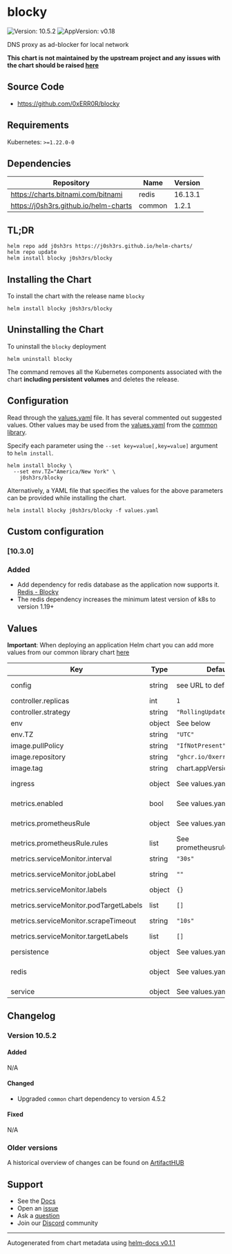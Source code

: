 # blocky

![Version: 10.5.2](https://img.shields.io/badge/Version-10.5.2-informational?style=flat-square) ![AppVersion: v0.18](https://img.shields.io/badge/AppVersion-v0.18-informational?style=flat-square)

DNS proxy as ad-blocker for local network

**This chart is not maintained by the upstream project and any issues with the chart should be raised [here](https://github.com/j0sh3rs/charts/issues/new/choose)**

## Source Code

* <https://github.com/0xERR0R/blocky>

## Requirements

Kubernetes: `>=1.22.0-0`

## Dependencies

| Repository | Name | Version |
|------------|------|---------|
| https://charts.bitnami.com/bitnami | redis | 16.13.1 |
| https://j0sh3rs.github.io/helm-charts | common | 1.2.1 |

## TL;DR

```console
helm repo add j0sh3rs https://j0sh3rs.github.io/helm-charts/
helm repo update
helm install blocky j0sh3rs/blocky
```

## Installing the Chart

To install the chart with the release name `blocky`

```console
helm install blocky j0sh3rs/blocky
```

## Uninstalling the Chart

To uninstall the `blocky` deployment

```console
helm uninstall blocky
```

The command removes all the Kubernetes components associated with the chart **including persistent volumes** and deletes the release.

## Configuration

Read through the [values.yaml](./values.yaml) file. It has several commented out suggested values.
Other values may be used from the [values.yaml](https://github.com/j0sh3rs/helm-charts/tree/main/charts/library/common/values.yaml) from the [common library](https://github.com/j0sh3rs/helm-charts/tree/main/charts/library/common).

Specify each parameter using the `--set key=value[,key=value]` argument to `helm install`.

```console
helm install blocky \
  --set env.TZ="America/New York" \
    j0sh3rs/blocky
```

Alternatively, a YAML file that specifies the values for the above parameters can be provided while installing the chart.

```console
helm install blocky j0sh3rs/blocky -f values.yaml
```

## Custom configuration

### [10.3.0]

### Added

- Add dependency for redis database as the application now supports it. [Redis - Blocky](https://0xerr0r.github.io/blocky/configuration/#redis)
- The redis dependency increases the minimum latest version of k8s to version 1.19+

## Values

**Important**: When deploying an application Helm chart you can add more values from our common library chart [here](https://github.com/j0sh3rs/helm-charts/tree/main/charts/library/common)

| Key | Type | Default | Description |
|-----|------|---------|-------------|
| config | string | see URL to default config | Full list of options https://github.com/0xERR0R/blocky/blob/v0.20/docs/config.yml |
| controller.replicas | int | `1` | (int) Number of pods to load balance between |
| controller.strategy | string | `"RollingUpdate"` | Set the controller upgrade strategy |
| env | object | See below | environment variables. See [image docs](https://0xerr0r.github.io/blocky/installation/#run-with-docker) for more details. |
| env.TZ | string | `"UTC"` | Set the container timezone |
| image.pullPolicy | string | `"IfNotPresent"` | image pull policy |
| image.repository | string | `"ghcr.io/0xerr0r/blocky"` | image repository |
| image.tag | string | chart.appVersion | image tag |
| ingress | object | See values.yaml | Enable and configure ingress settings for the chart under this key. |
| metrics.enabled | bool | See values.yaml | Enable and configure a Prometheus serviceMonitor for the chart under this key. |
| metrics.prometheusRule | object | See values.yaml | Enable and configure Prometheus Rules for the chart under this key. |
| metrics.prometheusRule.rules | list | See prometheusrules.yaml | Configure additionial rules for the chart under this key. |
| metrics.serviceMonitor.interval | string | `"30s"` | Interval at which Prometheus should scrape metrics |
| metrics.serviceMonitor.jobLabel | string | `""` | The Kubernetes `Endpoints` label to use as the Prometheus job name |
| metrics.serviceMonitor.labels | object | `{}` | Additional labels for the Kubernetes `ServiceMonitor` object |
| metrics.serviceMonitor.podTargetLabels | list | `[]` | PodTargetLabels transfers labels on the Kubernetes `Pod`` onto the created metrics. |
| metrics.serviceMonitor.scrapeTimeout | string | `"10s"` | Timeout after which the scrape is ended |
| metrics.serviceMonitor.targetLabels | list | `[]` | TargetLabels transfers labels from the Kubernetes `Service`` onto the created metrics. |
| persistence | object | See values.yaml | Configure persistence settings for the chart under this key. |
| redis | object | See values.yaml | Enable and configure redis subchart under this key. Useful if you're running more than one replica of blocky dns. For more options see [redis chart documentation](https://github.com/bitnami/charts/tree/master/bitnami/redis) |
| service | object | See values.yaml | Configures service settings for the chart. |

## Changelog

### Version 10.5.2

#### Added

N/A

#### Changed

* Upgraded `common` chart dependency to version 4.5.2

#### Fixed

N/A

### Older versions

A historical overview of changes can be found on [ArtifactHUB](https://artifacthub.io/packages/helm/j0sh3rs/blocky?modal=changelog)

## Support

- See the [Docs](https://docs.j0sh3rs.com/our-helm-charts/getting-started/)
- Open an [issue](https://github.com/j0sh3rs/charts/issues/new/choose)
- Ask a [question](https://github.com/j0sh3rs/organization/discussions)
- Join our [Discord](https://discord.gg/sTMX7Vh) community

----------------------------------------------
Autogenerated from chart metadata using [helm-docs v0.1.1](https://github.com/j0sh3rs/helm-docs/releases/v0.1.1)
